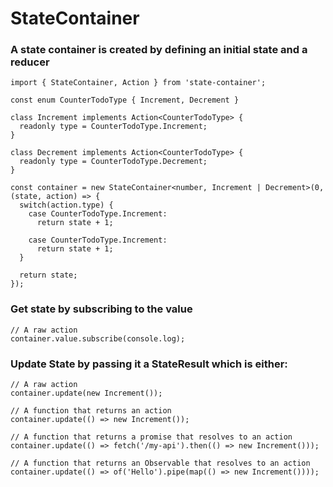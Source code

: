 # StateContainer

### A state container is created by defining an initial state and a reducer

```TS
import { StateContainer, Action } from 'state-container';

const enum CounterTodoType { Increment, Decrement }

class Increment implements Action<CounterTodoType> {
  readonly type = CounterTodoType.Increment;
}

class Decrement implements Action<CounterTodoType> {
  readonly type = CounterTodoType.Decrement;
}

const container = new StateContainer<number, Increment | Decrement>(0, (state, action) => {
  switch(action.type) {
    case CounterTodoType.Increment:
      return state + 1;

    case CounterTodoType.Increment:
      return state + 1;
  }

  return state;
});
```

### Get state by subscribing to the value

```TS
// A raw action
container.value.subscribe(console.log);
```

### Update State by passing it a StateResult which is either:

```TS
// A raw action
container.update(new Increment());
```

```TS
// A function that returns an action
container.update(() => new Increment());
```

```TS
// A function that returns a promise that resolves to an action
container.update(() => fetch('/my-api').then(() => new Increment()));
```

```TS
// A function that returns an Observable that resolves to an action
container.update(() => of('Hello').pipe(map(() => new Increment())));
```
